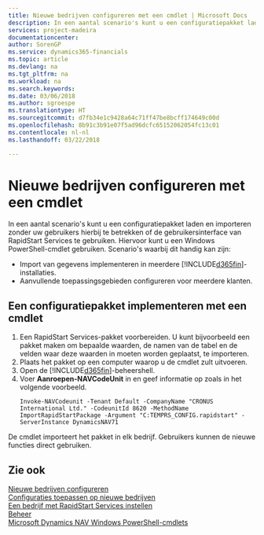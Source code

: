```yaml
---
title: Nieuwe bedrijven configureren met een cmdlet | Microsoft Docs
description: In een aantal scenario's kunt u een configuratiepakket laden en importeren zonder uw gebruikers hierbij te betrekken of de gebruikersinterface van RapidStart Services te gebruiken. Hiervoor kunt u een Windows PowerShell-cmdlet gebruiken.
services: project-madeira
documentationcenter: 
author: SorenGP
ms.service: dynamics365-financials
ms.topic: article
ms.devlang: na
ms.tgt_pltfrm: na
ms.workload: na
ms.search.keywords: 
ms.date: 03/06/2018
ms.author: sgroespe
ms.translationtype: HT
ms.sourcegitcommit: d7fb34e1c9428a64c71ff47be8bcff174649c00d
ms.openlocfilehash: 8b91c3b91e07f5ad96dcfc65152062054fc13c01
ms.contentlocale: nl-nl
ms.lasthandoff: 03/22/2018

---
```

# <a name="configure-new-companies-using-a-cmdlet"></a>Nieuwe bedrijven configureren met een cmdlet
In een aantal scenario's kunt u een configuratiepakket laden en importeren zonder uw gebruikers hierbij te betrekken of de gebruikersinterface van RapidStart Services te gebruiken. Hiervoor kunt u een Windows PowerShell-cmdlet gebruiken. Scenario's waarbij dit handig kan zijn:  

- Import van gegevens implementeren in meerdere [!INCLUDE[d365fin](includes/d365fin_md.md)]-installaties.
- Aanvullende toepassingsgebieden configureren voor meerdere klanten.  

## <a name="to-deploy-a-configuration-package-using-a-cmdlet"></a>Een configuratiepakket implementeren met een cmdlet  

1. Een RapidStart Services-pakket voorbereiden. U kunt bijvoorbeeld een pakket maken om bepaalde waarden, de namen van de tabel en de velden waar deze waarden in moeten worden geplaatst, te importeren.  
2. Plaats het pakket op een computer waarop u de cmdlet zult uitvoeren.  
3. Open de [!INCLUDE[d365fin](includes/d365fin_md.md)]-beheershell.  
4. Voer **Aanroepen-NAVCodeUnit** in en geef informatie op zoals in het volgende voorbeeld.  
    ```  
    Invoke-NAVCodeunit -Tenant Default -CompanyName "CRONUS International Ltd." -CodeunitId 8620 -MethodName ImportRapidStartPackage -Argument "C:TEMPRS_CONFIG.rapidstart" -ServerInstance DynamicsNAV71  

    ```
De cmdlet importeert het pakket in elk bedrijf. Gebruikers kunnen de nieuwe functies direct gebruiken.  

## <a name="see-also"></a>Zie ook  
[Nieuwe bedrijven configureren](admin-how-to-configure-new-companies.md)  
[Configuraties toepassen op nieuwe bedrijven](admin-apply-configuration-to-new-companies.md)  
[Een bedrijf met RapidStart Services instellen](admin-set-up-a-company-with-rapidstart.md)  
[Beheer](admin-setup-and-administration.md)  
[Microsoft Dynamics NAV Windows PowerShell-cmdlets](/dynamics-nav/microsoft-dynamics-nav-windows-powershell-cmdlets)

